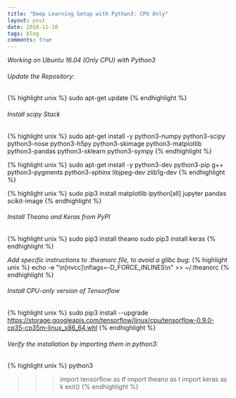 ```yaml
---
title: "Deep Learning Setup with Python3: CPU Only"
layout: post
date: 2018-11-10
tags: blog
comments: true
---
```

*Working on Ubuntu 16.04 (Only CPU) with Python3*

###### Update the Repository:
{% highlight unix %}
sudo apt-get update
{% endhighlight %}

###### Install scipy Stack
{% highlight unix %}
sudo apt-get install -y python3-numpy python3-scipy python3-nose python3-h5py python3-skimage python3-matplotlib python3-pandas python3-sklearn python3-sympy
{% endhighlight %}

{% highlight unix %}
sudo apt-get install -y python3-dev python3-pip g++ python3-pygments python3-sphinx libjpeg-dev zlib1g-dev
{% endhighlight %}

{% highlight unix %}
sudo pip3 install matplotlib ipython[all] jupyter pandas scikit-image
{% endhighlight %}

###### Install Theano and Keras from PyPI
{% highlight unix %}
sudo pip3 install theano
sudo pip3 install keras
{% endhighlight %}

*Add specific instructions to .theanorc file, to avoid a glibc bug:*
{% highlight unix %}
echo -e "\n[nvcc]\nflags=-D_FORCE_INLINES\n" >> ~/.theanorc
{% endhighlight %}

###### Install CPU-only version of Tensorflow
{% highlight unix %}
sudo pip3 install --upgrade https://storage.googleapis.com/tensorflow/linux/cpu/tensorflow-0.9.0-cp35-cp35m-linux_x86_64.whl
{% endhighlight %}

###### Verify the installation by importing them in python3:
{% highlight unix %}
python3
>>> import tensorflow as tf
>>> import theano as t
>>> import keras as k
>>> exit()
{% endhighlight %}
